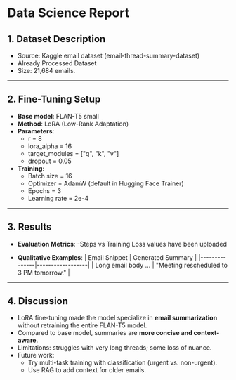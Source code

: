 # Data Science Report

## 1. Dataset Description
- Source: Kaggle email dataset (email-thread-summary-dataset)
- Already Processed Dataset 
- Size: 21,684 emails.

---

## 2. Fine-Tuning Setup
- **Base model**: FLAN-T5 small  
- **Method**: LoRA (Low-Rank Adaptation)  
- **Parameters**:
  - r = 8  
  - lora_alpha = 16  
  - target_modules = ["q", "k", "v"]  
  - dropout = 0.05  
- **Training**:
  - Batch size = 16  
  - Optimizer = AdamW (default in Hugging Face Trainer)  
  - Epochs = 3  
  - Learning rate = 2e-4

---

## 3. Results

- **Evaluation Metrics**:
  -Steps vs Training Loss values have been uploaded 

- **Qualitative Examples**:
  | Email Snippet | Generated Summary |
  |---------------|------------------|
  | Long email body ... | "Meeting rescheduled to 3 PM tomorrow." |

---

## 4. Discussion
- LoRA fine-tuning made the model specialize in **email summarization** without retraining the entire FLAN-T5 model.  
- Compared to base model, summaries are **more concise and context-aware**.  
- Limitations: struggles with very long threads; some loss of nuance.  
- Future work:  
  - Try multi-task training with classification (urgent vs. non-urgent).  
  - Use RAG to add context for older emails.
